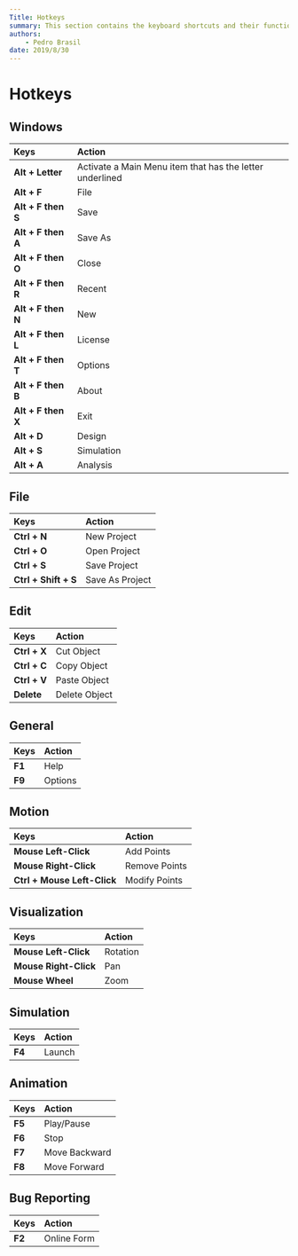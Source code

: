 ```yaml
---
Title: Hotkeys
summary: This section contains the keyboard shortcuts and their functions.
authors:
    - Pedro Brasil    
date: 2019/8/30
---
```


# Hotkeys

## Windows

|Keys|Action|
|:---|:---|
|__Alt + Letter__| Activate a Main Menu item that has the letter underlined |
|__Alt + F__| File |
|__Alt + F then S__| Save |
|__Alt + F then A__| Save As |
|__Alt + F then O__| Close |
|__Alt + F then R__| Recent |
|__Alt + F then N__| New |
|__Alt + F then L__| License |
|__Alt + F then T__| Options |
|__Alt + F then B__| About |
|__Alt + F then X__| Exit |
|__Alt + D__| Design |
|__Alt + S__| Simulation |
|__Alt + A__| Analysis |

## File

|Keys|Action|
|:---|:---|
|__Ctrl + N__| New Project |
|__Ctrl + O__| Open Project |
|__Ctrl + S__| Save Project |
|__Ctrl + Shift + S__| Save As Project |

## Edit

|Keys|Action|
|:---|:---|
|__Ctrl + X__| Cut Object |
|__Ctrl + C__| Copy Object |
|__Ctrl + V__| Paste Object |
|__Delete__| Delete Object |

## General

|Keys|Action|
|:---|:---|
|__F1__|Help|
|__F9__|Options|

## Motion

|Keys|Action|
|:---|:---|
|__Mouse Left-Click__|Add Points|
|__Mouse Right-Click__|Remove Points|
|__Ctrl + Mouse Left-Click__|Modify Points|

## Visualization

|Keys|Action|
|:---|:---|
|__Mouse Left-Click__| Rotation |
|__Mouse Right-Click__| Pan |
|__Mouse Wheel__| Zoom |

## Simulation

|Keys|Action|
|:---|:---|
|__F4__|Launch|

## Animation

|Keys|Action|
|:---|:---|
|__F5__|Play/Pause|
|__F6__|Stop|
|__F7__|Move Backward|
|__F8__|Move Forward|

## Bug Reporting

|Keys|Action|
|:---|:---|
|__F2__|Online Form|